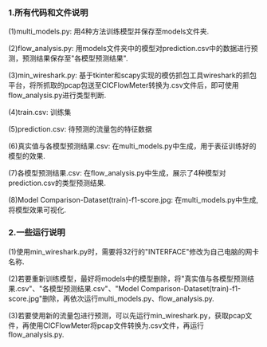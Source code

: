 ### 1.所有代码和文件说明

(1)multi_models.py: 用4种方法训练模型并保存至models文件夹.

(2)flow_analysis.py: 用models文件夹中的模型对prediction.csv中的数据进行预测，预测结果保存至"各模型预测结果".

(3)min_wireshark.py: 基于tkinter和scapy实现的模仿抓包工具wireshark的抓包平台，将所抓取的pcap包送至CICFlowMeter转换为.csv文件后，即可使用flow_analysis.py进行类型判断.

(4)train.csv: 训练集

(5)prediction.csv: 待预测的流量包的特征数据

(6)真实值与各模型预测结果.csv: 在multi_models.py中生成，用于表征训练好的模型的效果.

(7)各模型预测结果.csv: 在flow_analysis.py中生成，展示了4种模型对prediction.csv的类型预测结果.

(8)Model Comparison-Dataset(train)-f1-score.jpg: 在multi_models.py中生成,将模型效果可视化.

### 2.一些运行说明

(1)使用min_wireshark.py时，需要将32行的"INTERFACE"修改为自己电脑的网卡名称.

(2)若要重新训练模型，最好将models中的模型删除，将"真实值与各模型预测结果.csv"、"各模型预测结果.csv"、"Model Comparison-Dataset(train)-f1-score.jpg"删除，再依次运行multi_models.py、flow_analysis.py.

(3)若要使用新的流量包进行预测，可以先运行min_wireshark.py，获取pcap文件，再使用CICFlowMeter将pcap文件转换为.csv文件，再运行flow_analysis.py.

